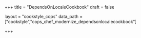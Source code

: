 +++
title = "DependsOnLocaleCookbook"
draft = false

layout = "cookstyle_cops"
data_path = ["cookstyle","cops_chef_modernize_dependsonlocalecookbook"]

+++

<!-- The content of this page is automatically generated from the
cops_chef_modernize_dependsonlocalecookbook.yml file in github.com/chef/cookstyle/blob/main/docs-chef-io/data/cookstyle/. -->
